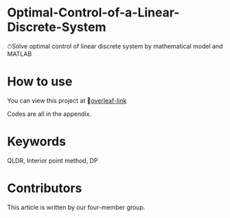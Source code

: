 # Optimal-Control-of-a-Linear-Discrete-System
⏱Solve optimal control of linear discrete system by mathematical model and MATLAB

# How to use
You can view this project at 🌱[overleaf-link](https://www.overleaf.com/read/zdsnhqbrjqch)

Codes are all in the appendix.

# Keywords

QLDR, Interior point method, DP

# Contributors
This article is written by our four-member group.
